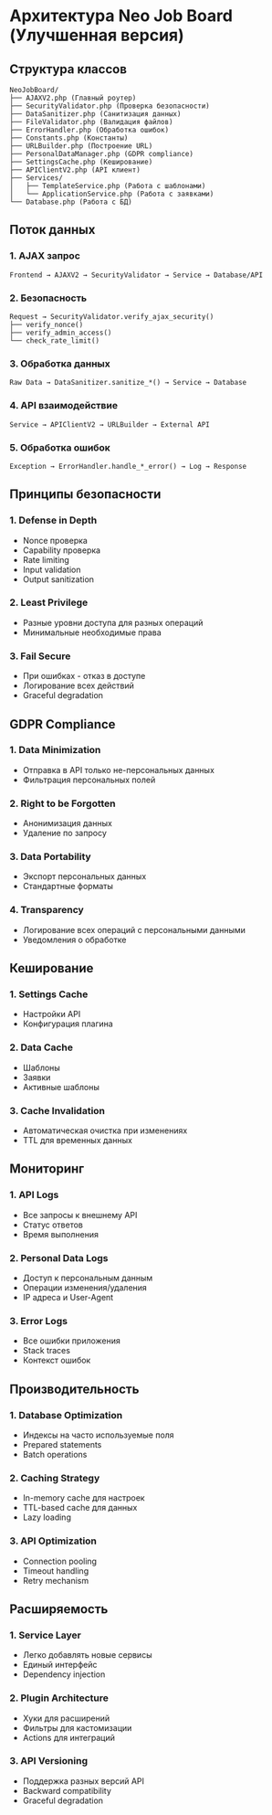 # Архитектура Neo Job Board (Улучшенная версия)

## Структура классов

```
NeoJobBoard/
├── AJAXV2.php (Главный роутер)
├── SecurityValidator.php (Проверка безопасности)
├── DataSanitizer.php (Санитизация данных)
├── FileValidator.php (Валидация файлов)
├── ErrorHandler.php (Обработка ошибок)
├── Constants.php (Константы)
├── URLBuilder.php (Построение URL)
├── PersonalDataManager.php (GDPR compliance)
├── SettingsCache.php (Кеширование)
├── APIClientV2.php (API клиент)
├── Services/
│   ├── TemplateService.php (Работа с шаблонами)
│   └── ApplicationService.php (Работа с заявками)
└── Database.php (Работа с БД)
```

## Поток данных

### 1. AJAX запрос
```
Frontend → AJAXV2 → SecurityValidator → Service → Database/API
```

### 2. Безопасность
```
Request → SecurityValidator.verify_ajax_security()
├── verify_nonce()
├── verify_admin_access()
└── check_rate_limit()
```

### 3. Обработка данных
```
Raw Data → DataSanitizer.sanitize_*() → Service → Database
```

### 4. API взаимодействие
```
Service → APIClientV2 → URLBuilder → External API
```

### 5. Обработка ошибок
```
Exception → ErrorHandler.handle_*_error() → Log → Response
```

## Принципы безопасности

### 1. Defense in Depth
- Nonce проверка
- Capability проверка
- Rate limiting
- Input validation
- Output sanitization

### 2. Least Privilege
- Разные уровни доступа для разных операций
- Минимальные необходимые права

### 3. Fail Secure
- При ошибках - отказ в доступе
- Логирование всех действий
- Graceful degradation

## GDPR Compliance

### 1. Data Minimization
- Отправка в API только не-персональных данных
- Фильтрация персональных полей

### 2. Right to be Forgotten
- Анонимизация данных
- Удаление по запросу

### 3. Data Portability
- Экспорт персональных данных
- Стандартные форматы

### 4. Transparency
- Логирование всех операций с персональными данными
- Уведомления о обработке

## Кеширование

### 1. Settings Cache
- Настройки API
- Конфигурация плагина

### 2. Data Cache
- Шаблоны
- Заявки
- Активные шаблоны

### 3. Cache Invalidation
- Автоматическая очистка при изменениях
- TTL для временных данных

## Мониторинг

### 1. API Logs
- Все запросы к внешнему API
- Статус ответов
- Время выполнения

### 2. Personal Data Logs
- Доступ к персональным данным
- Операции изменения/удаления
- IP адреса и User-Agent

### 3. Error Logs
- Все ошибки приложения
- Stack traces
- Контекст ошибок

## Производительность

### 1. Database Optimization
- Индексы на часто используемые поля
- Prepared statements
- Batch operations

### 2. Caching Strategy
- In-memory cache для настроек
- TTL-based cache для данных
- Lazy loading

### 3. API Optimization
- Connection pooling
- Timeout handling
- Retry mechanism

## Расширяемость

### 1. Service Layer
- Легко добавлять новые сервисы
- Единый интерфейс
- Dependency injection

### 2. Plugin Architecture
- Хуки для расширений
- Фильтры для кастомизации
- Actions для интеграций

### 3. API Versioning
- Поддержка разных версий API
- Backward compatibility
- Graceful degradation
